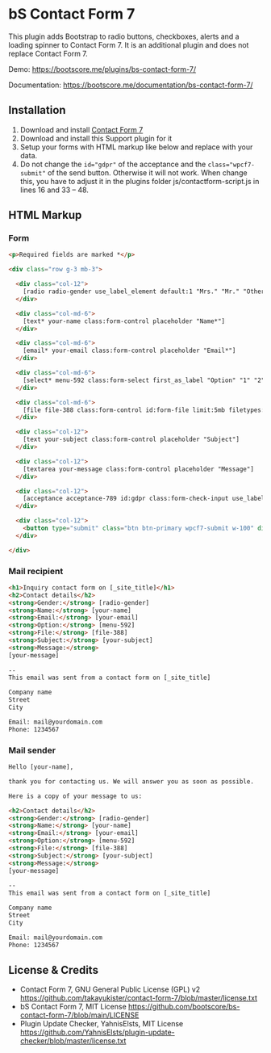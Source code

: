 # bS Contact Form 7

This plugin adds Bootstrap to radio buttons, checkboxes, alerts and a loading spinner to Contact Form 7. It is an additional plugin and does not replace Contact Form 7.

Demo: https://bootscore.me/plugins/bs-contact-form-7/

Documentation: https://bootscore.me/documentation/bs-contact-form-7/

## Installation

1. Download and install [Contact Form 7](https://wordpress.org/plugins/contact-form-7/)
2. Download and install this Support plugin for it
3. Setup your forms with HTML markup like below and replace with your data.
4. Do not change the `id="gdpr"` of the acceptance and the `class="wpcf7-submit"` of the send button. Otherwise it will not work. When change this, you have to adjust it in the plugins folder js/contactform-script.js in lines 16 and 33 – 48.

## HTML Markup

### Form

```html
<p>Required fields are marked *</p>

<div class="row g-3 mb-3">

  <div class="col-12">
    [radio radio-gender use_label_element default:1 "Mrs." "Mr." "Other"]
  </div>

  <div class="col-md-6">
    [text* your-name class:form-control placeholder "Name*"]
  </div>

  <div class="col-md-6">
    [email* your-email class:form-control placeholder "Email*"]
  </div>

  <div class="col-md-6">
    [select* menu-592 class:form-select first_as_label "Option" "1" "2" "3" "4" "5"]
  </div>

  <div class="col-md-6">
    [file file-388 class:form-control id:form-file limit:5mb filetypes:jpg|jpeg|JPEG|png]
  </div>

  <div class="col-12">
    [text your-subject class:form-control placeholder "Subject"]
  </div>

  <div class="col-12">
    [textarea your-message class:form-control placeholder "Message"]
  </div>

  <div class="col-12">
    [acceptance acceptance-789 id:gdpr class:form-check-input use_label_element]I have read the <a href="https://yourdomain.com/privacy-policy/" target="_blank">privacy policy</a> note. I consent to the electronic storage and processing of my entered data to answer my request. Note: You can revoke your consent at any time in the future by emailing <a href="mailto:mail@yourdomain.com">mail@yourdomain.com</a>.[/acceptance]
  </div>

  <div class="col-12">
    <button type="submit" class="btn btn-primary wpcf7-submit w-100" disabled="disabled">Send Message</button>
  </div>

</div>
```

### Mail recipient

```html
<h1>Inquiry contact form on [_site_title]</h1>
<h2>Contact details</h2>
<strong>Gender:</strong> [radio-gender]
<strong>Name:</strong> [your-name]
<strong>Email:</strong> [your-email]
<strong>Option:</strong> [menu-592]
<strong>File:</strong> [file-388]
<strong>Subject:</strong> [your-subject]
<strong>Message:</strong> 
[your-message]
   
-- 
This email was sent from a contact form on [_site_title]

Company name
Street
City

Email: mail@yourdomain.com
Phone: 1234567
```

### Mail sender

```html
Hello [your-name],

thank you for contacting us. We will answer you as soon as possible.

Here is a copy of your message to us:

<h2>Contact details</h2>
<strong>Gender:</strong> [radio-gender]
<strong>Name:</strong> [your-name]
<strong>Email:</strong> [your-email]
<strong>Option:</strong> [menu-592]
<strong>File:</strong> [file-388]
<strong>Subject:</strong> [your-subject]
<strong>Message:</strong> 
[your-message]
   
-- 
This email was sent from a contact form on [_site_title]

Company name
Street
City

Email: mail@yourdomain.com
Phone: 1234567
```


## License & Credits

- Contact Form 7, GNU General Public License (GPL) v2 https://github.com/takayukister/contact-form-7/blob/master/license.txt
- bS Contact Form 7, MIT License https://github.com/bootscore/bs-contact-form-7/blob/main/LICENSE
- Plugin Update Checker, YahnisElsts, MIT License https://github.com/YahnisElsts/plugin-update-checker/blob/master/license.txt
